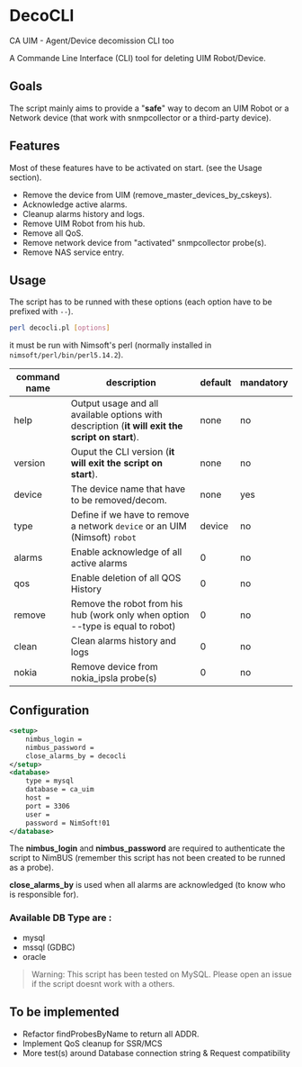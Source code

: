 # DecoCLI
CA UIM - Agent/Device decomission CLI too

A Commande Line Interface (CLI) tool for deleting UIM Robot/Device.

## Goals

The script mainly aims to provide a "**safe**" way to decom an UIM Robot or a Network device (that work with snmpcollector or a third-party device).

## Features

Most of these features have to be activated on start. (see the Usage section).

- Remove the device from UIM (remove_master_devices_by_cskeys).
- Acknowledge active alarms.
- Cleanup alarms history and logs.
- Remove UIM Robot from his hub.
- Remove all QoS.
- Remove network device from "activated" snmpcollector probe(s).
- Remove NAS service entry.

## Usage

The script has to be runned with these options (each option have to be prefixed with `--`).

```bash
perl decocli.pl [options]
```

it must be run with Nimsoft's perl (normally installed in `nimsoft/perl/bin/perl5.14.2`).

| command name | description | default | mandatory |
| --- | --- | --- | --- |
| help | Output usage and all available options with description (**it will exit the script on start**). | none | no |
| version | Ouput the CLI version (**it will exit the script on start**). | none | no |
| device | The device name that have to be removed/decom. | none | yes |
| type | Define if we have to remove a network `device` or an UIM (Nimsoft) `robot` | device | no |
| alarms | Enable acknowledge of all active alarms | 0 | no |
| qos | Enable deletion of all QOS History | 0 | no |
| remove | Remove the robot from his hub (work only when option --type is equal to robot) | 0 | no |
| clean | Clean alarms history and logs | 0 | no |
| nokia | Remove device from nokia_ipsla probe(s) | 0 | no |

## Configuration

```xml
<setup>
    nimbus_login =
    nimbus_password = 
    close_alarms_by = decocli
</setup>
<database>
    type = mysql
    database = ca_uim
    host = 
    port = 3306
    user = 
    password = NimSoft!01
</database>
```

The **nimbus_login** and **nimbus_password** are required to authenticate the script to NimBUS (remember this script has not been created to be runned as a probe).

**close_alarms_by** is used when all alarms are acknowledged (to know who is responsible for).

### Available DB Type are :

- mysql
- mssql (GDBC)
- oracle

> Warning: This script has been tested on MySQL. Please open an issue if the script doesnt work with a others.


## To be implemented 

- Refactor findProbesByName to return all ADDR.
- Implement QoS cleanup for SSR/MCS
- More test(s) around Database connection string & Request compatibility